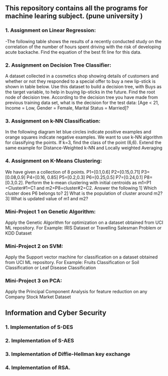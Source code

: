 ## This repository contains all the programs for machine learing subject. (pune university )


### 1. Assignment on Linear Regression:
-The following table shows the results of a recently conducted study on the correlation of the
number of hours spent driving with the risk of developing acute backache. Find the equation of
the best fit line for this data.

### 2. Assignment on Decision Tree Classifier:
A dataset collected in a cosmetics shop showing details of customers and whether or not they
responded to a special offer to buy a new lip-stick is shown in table below. Use this dataset to
build a decision tree, with Buys as the target variable, to help in buying lip-sticks in the future.
Find the root node of decision tree. According to the decision tree you have made from
previous training data set, what is the decision for the test data: [Age < 21, Income = Low,
Gender = Female, Marital Status = Married]?

### 3. Assignment on k-NN Classification:
In the following diagram let blue circles indicate positive examples and orange squares indicate
negative examples. We want to use k-NN algorithm for classifying the points. If k=3, find the
class of the point (6,6). Extend the same example for Distance-Weighted k-NN and Locally
weighted Averaging

### 4. Assignment on K-Means Clustering:
We have given a collection of 8 points. P1=[0.1,0.6] P2=[0.15,0.71] P3=[0.08,0.9] P4=[0.16,
0.85] P5=[0.2,0.3] P6=[0.25,0.5] P7=[0.24,0.1] P8=[0.3,0.2]. Perform the k-mean clustering
with initial centroids as m1=P1 =Cluster#1=C1 and m2=P8=cluster#2=C2. Answer the
following
1] Which cluster does P6 belongs to?
2] What is the population of cluster around m2?
3] What is updated value of m1 and m2?

### Mini-Project 1 on Genetic Algorithm:
Apply the Genetic Algorithm for optimization on a dataset obtained from UCI ML repository.
For Example: IRIS Dataset or Travelling Salesman Problem or KDD Dataset

### Mini-Project 2 on SVM:
Apply the Support vector machine for classification on a dataset obtained from UCI ML
repository.
For Example: Fruits Classification or Soil Classification or Leaf Disease Classification


### Mini-Project 3 on PCA:
Apply the Principal Component Analysis for feature reduction on any Company Stock Market
Dataset


## Information and Cyber Security
### 1. Implementation of S-DES
### 2. Implementation of S-AES
### 3. Implementation of Diffie-Hellman key exchange
### 4. Implementation of RSA.
